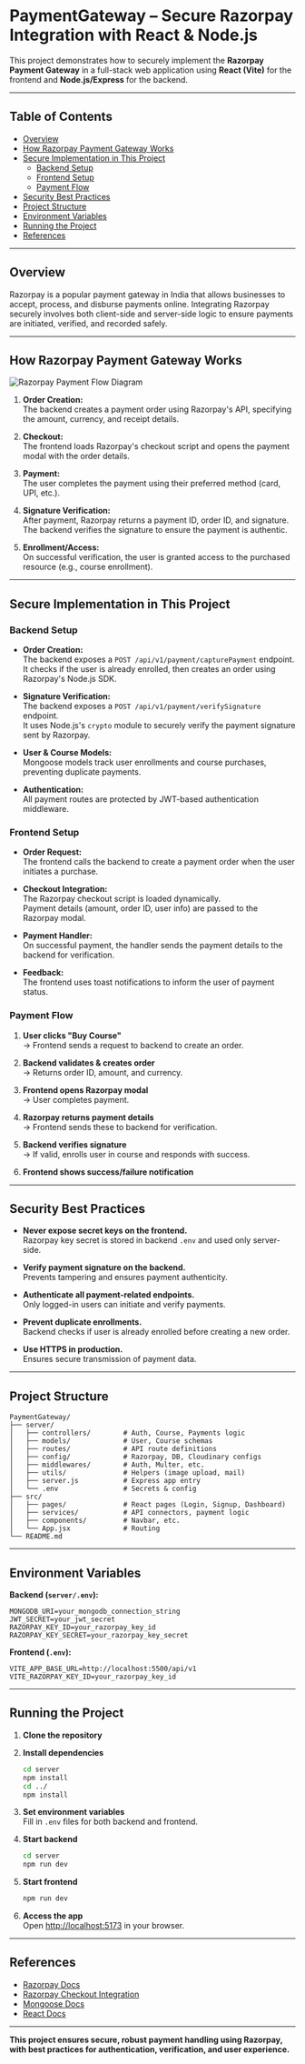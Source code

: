 # PaymentGateway – Secure Razorpay Integration with React & Node.js

This project demonstrates how to securely implement the **Razorpay Payment Gateway** in a full-stack web application using **React (Vite)** for the frontend and **Node.js/Express** for the backend.

---

## Table of Contents

- [Overview](#overview)
- [How Razorpay Payment Gateway Works](#how-razorpay-payment-gateway-works)
- [Secure Implementation in This Project](#secure-implementation-in-this-project)
  - [Backend Setup](#backend-setup)
  - [Frontend Setup](#frontend-setup)
  - [Payment Flow](#payment-flow)
- [Security Best Practices](#security-best-practices)
- [Project Structure](#project-structure)
- [Environment Variables](#environment-variables)
- [Running the Project](#running-the-project)
- [References](#references)

---

## Overview

Razorpay is a popular payment gateway in India that allows businesses to accept, process, and disburse payments online. Integrating Razorpay securely involves both client-side and server-side logic to ensure payments are initiated, verified, and recorded safely.

---

## How Razorpay Payment Gateway Works

![Razorpay Payment Flow Diagram](https://razorpay.com/docs/build/browser/assets/images/payment-flow-pg.jpg)

1. **Order Creation:**  
   The backend creates a payment order using Razorpay's API, specifying the amount, currency, and receipt details.

2. **Checkout:**  
   The frontend loads Razorpay's checkout script and opens the payment modal with the order details.

3. **Payment:**  
   The user completes the payment using their preferred method (card, UPI, etc.).

4. **Signature Verification:**  
   After payment, Razorpay returns a payment ID, order ID, and signature. The backend verifies the signature to ensure the payment is authentic.

5. **Enrollment/Access:**  
   On successful verification, the user is granted access to the purchased resource (e.g., course enrollment).

---

## Secure Implementation in This Project

### Backend Setup

- **Order Creation:**  
  The backend exposes a `POST /api/v1/payment/capturePayment` endpoint.  
  It checks if the user is already enrolled, then creates an order using Razorpay's Node.js SDK.

- **Signature Verification:**  
  The backend exposes a `POST /api/v1/payment/verifySignature` endpoint.  
  It uses Node.js's `crypto` module to securely verify the payment signature sent by Razorpay.

- **User & Course Models:**  
  Mongoose models track user enrollments and course purchases, preventing duplicate payments.

- **Authentication:**  
  All payment routes are protected by JWT-based authentication middleware.

### Frontend Setup

- **Order Request:**  
  The frontend calls the backend to create a payment order when the user initiates a purchase.

- **Checkout Integration:**  
  The Razorpay checkout script is loaded dynamically.  
  Payment details (amount, order ID, user info) are passed to the Razorpay modal.

- **Payment Handler:**  
  On successful payment, the handler sends the payment details to the backend for verification.

- **Feedback:**  
  The frontend uses toast notifications to inform the user of payment status.

### Payment Flow

1. **User clicks "Buy Course"**  
   → Frontend sends a request to backend to create an order.

2. **Backend validates & creates order**  
   → Returns order ID, amount, and currency.

3. **Frontend opens Razorpay modal**  
   → User completes payment.

4. **Razorpay returns payment details**  
   → Frontend sends these to backend for verification.

5. **Backend verifies signature**  
   → If valid, enrolls user in course and responds with success.

6. **Frontend shows success/failure notification**

---

## Security Best Practices

- **Never expose secret keys on the frontend.**  
  Razorpay key secret is stored in backend `.env` and used only server-side.

- **Verify payment signature on the backend.**  
  Prevents tampering and ensures payment authenticity.

- **Authenticate all payment-related endpoints.**  
  Only logged-in users can initiate and verify payments.

- **Prevent duplicate enrollments.**  
  Backend checks if user is already enrolled before creating a new order.

- **Use HTTPS in production.**  
  Ensures secure transmission of payment data.

---

## Project Structure

```
PaymentGateway/
├── server/
│   ├── controllers/        # Auth, Course, Payments logic
│   ├── models/             # User, Course schemas
│   ├── routes/             # API route definitions
│   ├── config/             # Razorpay, DB, Cloudinary configs
│   ├── middlewares/        # Auth, Multer, etc.
│   ├── utils/              # Helpers (image upload, mail)
│   ├── server.js           # Express app entry
│   └── .env                # Secrets & config
├── src/
│   ├── pages/              # React pages (Login, Signup, Dashboard)
│   ├── services/           # API connectors, payment logic
│   ├── components/         # Navbar, etc.
│   └── App.jsx             # Routing
└── README.md
```

---

## Environment Variables

**Backend (`server/.env`):**
```
MONGODB_URI=your_mongodb_connection_string
JWT_SECRET=your_jwt_secret
RAZORPAY_KEY_ID=your_razorpay_key_id
RAZORPAY_KEY_SECRET=your_razorpay_key_secret
```

**Frontend (`.env`):**
```
VITE_APP_BASE_URL=http://localhost:5500/api/v1
VITE_RAZORPAY_KEY_ID=your_razorpay_key_id
```

---

## Running the Project

1. **Clone the repository**

2. **Install dependencies**
   ```sh
   cd server
   npm install
   cd ../
   npm install
   ```

3. **Set environment variables**  
   Fill in `.env` files for both backend and frontend.

4. **Start backend**
   ```sh
   cd server
   npm run dev
   ```

5. **Start frontend**
   ```sh
   npm run dev
   ```

6. **Access the app**  
   Open [http://localhost:5173](http://localhost:5173) in your browser.

---

## References

- [Razorpay Docs](https://razorpay.com/docs/payment-gateway/server-integration/nodejs/)
- [Razorpay Checkout Integration](https://razorpay.com/docs/payment-gateway/web-integration/standard/)
- [Mongoose Docs](https://mongoosejs.com/)
- [React Docs](https://react.dev/)

---

**This project ensures secure, robust payment handling using Razorpay, with best practices for authentication, verification, and user experience.**
